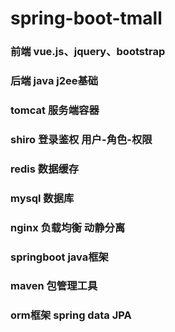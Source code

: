 # spring-boot-tmall
### 前端 vue.js、jquery、bootstrap
### 后端 java j2ee基础
### tomcat 服务端容器
### shiro 登录鉴权 用户-角色-权限
### redis 数据缓存
### mysql 数据库
### nginx 负载均衡 动静分离
### springboot java框架
### maven 包管理工具
### orm框架 spring data JPA


